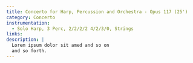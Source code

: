 ```yaml
---
title: Concerto for Harp, Percussion and Orchestra - Opus 117 (25')
category: Concerto
instrumentation:
  - Solo Harp, 3 Perc, 2/2/2/2 4/2/3/0, Strings
links:
description: |
  Lorem ipsum dolor sit amed and so on
  and so forth.
---
```

